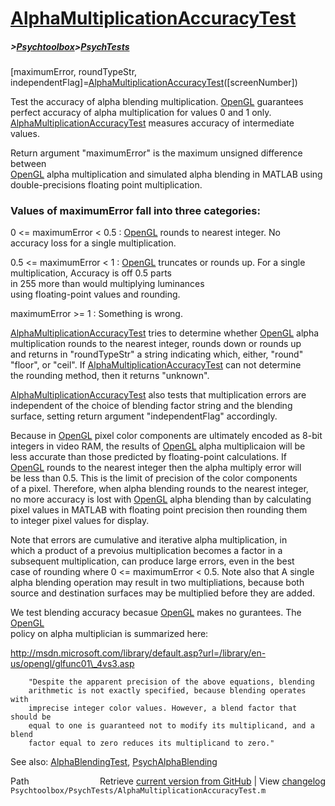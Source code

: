 # [AlphaMultiplicationAccuracyTest](AlphaMultiplicationAccuracyTest)
##### >[Psychtoolbox](Psychtoolbox)>[PsychTests](PsychTests)

[maximumError, roundTypeStr, independentFlag]=[AlphaMultiplicationAccuracyTest](AlphaMultiplicationAccuracyTest)([screenNumber])  
  
Test the accuracy of alpha blending multiplication. [OpenGL](OpenGL) guarantees  
perfect accuracy of alpha multiplication for values 0 and 1 only.  
[AlphaMultiplicationAccuracyTest](AlphaMultiplicationAccuracyTest) measures accuracy of intermediate values.  
  
Return argument "maximumError" is the maximum unsigned difference between  
[OpenGL](OpenGL) alpha multiplication and  simulated alpha blending in MATLAB using  
double-precisions floating point multiplication.  
  
### Values of maximumError fall into three categories:  
  
0 <= maximumError < 0.5   : [OpenGL](OpenGL) rounds to nearest integer.  No   
                            accuracy loss for a single multiplication.  
  
0.5 <= maximumError < 1   : [OpenGL](OpenGL) truncates or rounds up. For a single   
                            multiplication, Accuracy is off  0.5 parts  
                            in 255 more than would multiplying luminances   
                            using floating-point values and rounding.  
  
maximumError \>= 1         : Something is wrong.    
  
  
[AlphaMultiplicationAccuracyTest](AlphaMultiplicationAccuracyTest) tries to determine whether [OpenGL](OpenGL) alpha  
multiplication rounds to the nearest integer, rounds down or rounds up  
and returns in "roundTypeStr" a string indicating which, either, "round"  
"floor", or "ceil".  If [AlphaMultiplicationAccuracyTest](AlphaMultiplicationAccuracyTest) can not determine  
the rounding method, then it returns "unknown".  
  
[AlphaMultiplicationAccuracyTest](AlphaMultiplicationAccuracyTest) also tests that multiplication errors are  
independent of the choice of blending factor string and the blending  
surface, setting return argument "independentFlag" accordingly.       
  
Because in [OpenGL](OpenGL) pixel color components are ultimately encoded as 8-bit  
integers in video RAM, the results of [OpenGL](OpenGL) alpha multiplicaion will be  
less accurate than those predicted by floating-point calculations.  If  
[OpenGL](OpenGL) rounds to the nearest integer then the alpha multiply error will  
be less than 0.5. This is the limit of precision of the color components  
of a pixel. Therefore, when alpha blending rounds to the nearest integer,  
no more accuracy is lost with [OpenGL](OpenGL) alpha blending than by calculating  
pixel values in MATLAB with floating point precision then rounding them  
to integer pixel values for display.  
  
Note that errors are cumulative and iterative alpha multiplication, in  
which a product of a prevoius multiplication becomes a factor in a  
subsequent multiplication, can produce large errors, even in the best  
case of rounding where 0 <= maximumError < 0.5.  Note also that A single  
alpha blending operation may result in two multipliations, because both  
source and destination surfaces may be multiplied before they are added.   
  
We test blending accuracy becasue [OpenGL](OpenGL) makes no gurantees.  The [OpenGL](OpenGL)  
policy on alpha multiplician is summarized here:    
  
http://msdn.microsoft.com/library/default.asp?url=/library/en-us/opengl/glfunc01\_4vs3.asp  
  
        "Despite the apparent precision of the above equations, blending  
        arithmetic is not exactly specified, because blending operates with  
        imprecise integer color values. However, a blend factor that should be  
        equal to one is guaranteed not to modify its multiplicand, and a blend  
        factor equal to zero reduces its multiplicand to zero."   
  
See also: [AlphaBlendingTest](AlphaBlendingTest), [PsychAlphaBlending](PsychAlphaBlending)  




<div class="code_header" style="text-align:right;">
  <span style="float:left;">Path&nbsp;&nbsp;</span> <span class="counter">Retrieve <a href=
  "https://raw.github.com/Psychtoolbox-3/Psychtoolbox-3/beta/Psychtoolbox/PsychTests/AlphaMultiplicationAccuracyTest.m">current version from GitHub</a> | View <a href=
  "https://github.com/Psychtoolbox-3/Psychtoolbox-3/commits/beta/Psychtoolbox/PsychTests/AlphaMultiplicationAccuracyTest.m">changelog</a></span>
</div>
<div class="code">
  <code>Psychtoolbox/PsychTests/AlphaMultiplicationAccuracyTest.m</code>
</div>


